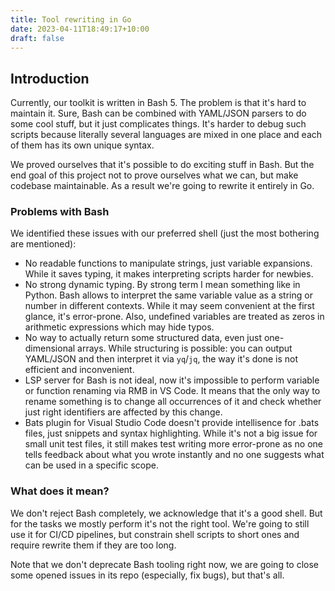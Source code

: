 ```yaml
---
title: Tool rewriting in Go
date: 2023-04-11T18:49:17+10:00
draft: false
---
```


## Introduction

Currently, our toolkit is written in Bash 5. The problem is that it's hard to
maintain it. Sure, Bash can be combined with YAML/JSON parsers to do some cool
stuff, but it just complicates things. It's harder to debug such scripts because
literally several languages are mixed in one place and each of them has its own
unique syntax.

We proved ourselves that it's possible to do exciting stuff in Bash. But the
end goal of this project not to prove ourselves what we can, but make codebase
maintainable. As a result we're going to rewrite it entirely in Go.

### Problems with Bash

We identified these issues with our preferred shell (just the most bothering
are mentioned):

- No readable functions to manipulate strings, just variable expansions.
  While it saves typing, it makes interpreting scripts harder for newbies.
- No strong dynamic typing. By strong term I mean something like in Python.
  Bash allows to interpret the same variable value as a string or number in
  different contexts. While it may seem convenient at the first glance, it's
  error-prone. Also, undefined variables are treated as zeros in arithmetic
  expressions which may hide typos.
- No way to actually return some structured data, even just one-dimensional
  arrays. While structuring is possible: you can output YAML/JSON and then
  interpret it via `yq`/`jq`, the way it's done is not efficient and
  inconvenient.
- LSP server for Bash is not ideal, now it's impossible to perform variable or
  function renaming via RMB in VS Code. It means that the only way to rename
  something is to change all occurrences of it and check whether just right
  identifiers are affected by this change.
- Bats plugin for Visual Studio Code doesn't provide intellisence for .bats
  files, just snippets and syntax highlighting. While it's not a big issue for
  small unit test files, it still makes test writing more error-prone as no one
  tells feedback about what you wrote instantly and no one suggests what can
  be used in a specific scope.

### What does it mean?

We don't reject Bash completely, we acknowledge that it's a good shell. But for
the tasks we mostly perform it's not the right tool. We're going to still use it
for CI/CD pipelines, but constrain shell scripts to short ones and require
rewrite them if they are too long.

Note that we don't deprecate Bash tooling right now, we are going to close some
opened issues in its repo (especially, fix bugs), but that's all.
